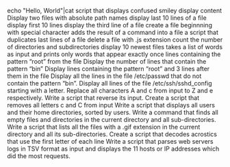 echo "Hello, World"|cat 
script that displays confused smiley
display content
Display two files with absolute path names
display last 10 lines of a file
display first 10 lines
display the third line of a file
create a file beginnning with special character
adds the result of a command into a file
a script that duplicates last lines of a file
delete a file with .js extension
count the number of directories and subdirectories
display 10 newest files
 takes a list of words as input and prints only words that appear exactly once
lines containing the pattern “root” from the file
Display the number of lines that contain the pattern “bin”
Display lines containing the pattern “root” and 3 lines after them in the file
Display all the lines in the file /etc/passwd that do not contain the pattern “bin”.
Display all lines of the file /etc/ssh/sshd_config starting with a letter.
Replace all characters A and c from input to Z and e respectively.
Write a script that reverse its input.
Create a script that removes all letters c and C from input
Write a script that displays all users and their home directories, sorted by users.
Write a command that finds all empty files and directories in the current directory and all sub-directories.
Write a script that lists all the files with a .gif extension in the current directory and all its sub-directories.
Create a script that decodes acrostics that use the first letter of each line
Write a script that parses web servers logs in TSV format as input and displays the 11 hosts or IP addresses which did the most requests.
